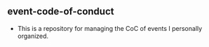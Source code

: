 ## event-code-of-conduct

- This is a repository for managing the CoC of events I personally organized.
